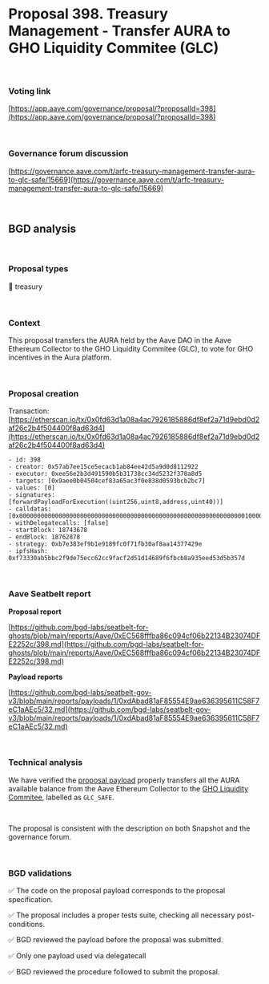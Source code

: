 # Proposal 398. Treasury Management - Transfer AURA to GHO Liquidity Commitee (GLC)

<br>

### Voting link

[https://app.aave.com/governance/proposal/?proposalId=398](https://app.aave.com/governance/proposal/?proposalId=398)

<br>

### Governance forum discussion

[https://governance.aave.com/t/arfc-treasury-management-transfer-aura-to-glc-safe/15669](https://governance.aave.com/t/arfc-treasury-management-transfer-aura-to-glc-safe/15669)

<br>

## BGD analysis

<br>

### Proposal types

:bank: treasury

<br>

### Context

This proposal transfers the AURA held by the Aave DAO in the Aave Ethereum Collector to the GHO Liquidity Commitee (GLC), to vote for GHO incentives in the Aura platform.


<br>

### Proposal creation

Transaction: [https://etherscan.io/tx/0x0fd63d1a08a4ac7926185886df8ef2a71d9ebd0d2af26c2b4f504400f8ad63d4](https://etherscan.io/tx/0x0fd63d1a08a4ac7926185886df8ef2a71d9ebd0d2af26c2b4f504400f8ad63d4)

```
- id: 398
- creator: 0x57ab7ee15ce5ecacb1ab84ee42d5a9d0d8112922
- executor: 0xee56e2b3d491590b5b31738cc34d5232f378a8d5
- targets: [0x9aee0b04504cef83a65ac3f0e838d0593bcb2bc7]
- values: [0]
- signatures: [forwardPayloadForExecution((uint256,uint8,address,uint40))]
- calldatas: [0x00000000000000000000000000000000000000000000000000000000000000010000000000000000000000000000000000000000000000000000000000000001000000000000000000000000dabad81af85554e9ae636395611c58f7ec1aaec50000000000000000000000000000000000000000000000000000000000000020]
- withDelegatecalls: [false]
- startBlock: 18743678
- endBlock: 18762878
- strategy: 0xb7e383ef9b1e9189fc0f71fb30af8aa14377429e
- ipfsHash: 0xf73330ab5bbc2f9de75ecc62cc9facf2d51d14689f6fbcb8a935eed53d5b357d
```

<br>

### Aave Seatbelt report

**Proposal report**

[https://github.com/bgd-labs/seatbelt-for-ghosts/blob/main/reports/Aave/0xEC568fffba86c094cf06b22134B23074DFE2252c/398.md](https://github.com/bgd-labs/seatbelt-for-ghosts/blob/main/reports/Aave/0xEC568fffba86c094cf06b22134B23074DFE2252c/398.md)

**Payload reports**

[https://github.com/bgd-labs/seatbelt-gov-v3/blob/main/reports/payloads/1/0xdAbad81aF85554E9ae636395611C58F7eC1aAEc5/32.md](https://github.com/bgd-labs/seatbelt-gov-v3/blob/main/reports/payloads/1/0xdAbad81aF85554E9ae636395611C58F7eC1aAEc5/32.md)


<br>

### Technical analysis

We have verified the [proposal payload](https://etherscan.io/address/0x312C428a84102B76ca9D38027Ea506f542120965#code#F1#L15) properly transfers all the AURA available balance from the Aave Ethereum Collector to the [GHO Liquidity Commitee](https://etherscan.io/address/0x205e795336610f5131Be52F09218AF19f0f3eC60), labelled as `GLC_SAFE`.

<br>

The proposal is consistent with the description on both Snapshot and the governance forum.

<br>

### BGD validations

:white_check_mark: The code on the proposal payload corresponds to the proposal specification.

:white_check_mark: The proposal includes a proper tests suite, checking all necessary post-conditions.

:white_check_mark: BGD reviewed the payload before the proposal was submitted.

:white_check_mark: Only one payload used via delegatecall

:white_check_mark: BGD reviewed the procedure followed to submit the proposal.
